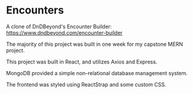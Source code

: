 # Encounters

A clone of DnDBeyond's Encounter Builder: https://www.dndbeyond.com/encounter-builder

The majority of this project was built in one week for my capstone MERN project.

This project was built in React, and utilizes Axios and Express.

MongoDB provided a simple non-relational database management system.

The frontend was styled using ReactStrap and some custom CSS.
